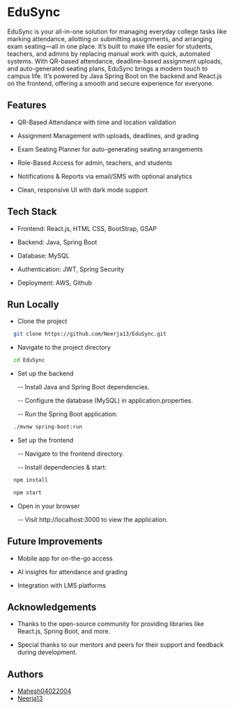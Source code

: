 # EduSync

EduSync is your all-in-one solution for managing everyday college tasks like marking attendance, allotting or submitting assignments, and arranging exam seating—all in one place. 
It’s built to make life easier for students, teachers, and admins by replacing manual work with quick, automated systems. With QR-based attendance, deadline-based assignment uploads, and auto-generated seating plans, EduSync brings a modern touch to campus life. It’s powered by Java Spring Boot on the backend and React.js on the frontend, offering a smooth and secure experience for everyone.


## Features

- QR-Based Attendance with time and location validation

- Assignment Management with uploads, deadlines, and grading

- Exam Seating Planner for auto-generating seating arrangements

- Role-Based Access for admin, teachers, and students

- Notifications & Reports via email/SMS with optional analytics

- Clean, responsive UI with dark mode support

  
## Tech Stack

- Frontend: React.js, HTML CSS, BootStrap, GSAP

- Backend: Java, Spring Boot

- Database: MySQL

- Authentication: JWT, Spring Security

- Deployment: AWS, Github


## Run Locally

- Clone the project

```bash
  git clone https://github.com/Neerja13/EduSync.git
```

- Navigate to the project directory

```bash
  cd EduSync
```
- Set up the backend

    -- Install Java and Spring Boot dependencies.

    -- Configure the database (MySQL) in application.properties.

    -- Run the Spring Boot application:

```bash
  ./mvnw spring-boot:run
```
- Set up the frontend

    -- Navigate to the frontend directory.

    -- Install dependencies & start:

```bash
  npm install
```
```bash
  npm start
```
- Open in your browser

    -- Visit http://localhost:3000 to view the application.



## Future Improvements
- Mobile app for on-the-go access

- AI insights for attendance and grading

- Integration with LMS platforms


## Acknowledgements

 - Thanks to the open-source community for providing libraries like React.js, Spring Boot, and more.

- Special thanks to our mentors and peers for their support and feedback during development.


## Authors

- [Mahesh04022004](https://github.com/Mahesh04022004)
- [Neerja13](https://github.com/Neerja13)

